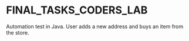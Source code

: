 # FINAL_TASKS_CODERS_LAB
Automation test in Java. User adds a new address and buys an item from the store.
